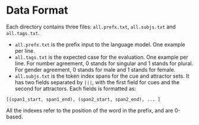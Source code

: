 # Data Format

Each directory contains three files: `all.prefx.txt`, `all.subjs.txt` and `all.tags.txt`.

+ `all.prefx.txt` is the prefix input to the language model. One example per line.
+ `all.tags.txt` is the expected case for the evaluation. One example per line. For number agreement, 0 stands for singular and 1 stands for plural. For gender agreement, 0 stands for male and 1 stands for female.
+ `all.subjs.txt` is the token index spans for the cue and attractor sets. It has two fields separated by ` ||| `, with the first field for cues and the second for attractors. Each fields is formatted as:

```
[(span1_start, span1_end), (span2_start, span2_end), ... ]
```

All the indexes refer to the position of the word in the prefix, and are 0-based.
